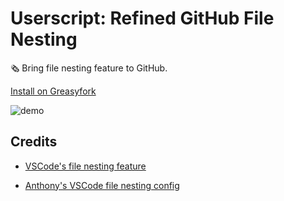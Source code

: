 # Userscript: Refined GitHub File Nesting

🗞️ Bring file nesting feature to GitHub.

[Install on Greasyfork](https://greasyfork.org/zh-CN/scripts/519923-refined-github-file-nesting)

![demo](https://static.yuy1n.io/refined-github-file-nesting-demo.png)

## Credits

- [VSCode's file nesting feature](https://code.visualstudio.com/)

- [Anthony's VSCode file nesting config](https://github.com/antfu/vscode-file-nesting-config)
